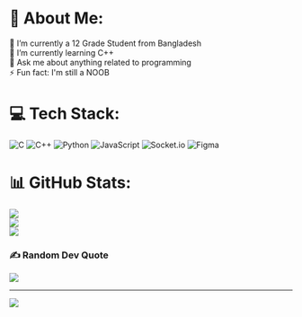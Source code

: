 
# 💫 About Me:
🔭 I’m currently a 12 Grade Student from Bangladesh<br>🌱 I’m currently learning C++<br>💬 Ask me about anything related to programming<br>⚡ Fun fact: I'm still a NOOB


# 💻 Tech Stack:
![C](https://img.shields.io/badge/c-%2300599C.svg?style=flat&logo=c&logoColor=white) ![C++](https://img.shields.io/badge/c++-%2300599C.svg?style=flat&logo=c%2B%2B&logoColor=white) ![Python](https://img.shields.io/badge/python-3670A0?style=flat&logo=python&logoColor=ffdd54) ![JavaScript](https://img.shields.io/badge/javascript-%23323330.svg?style=flat&logo=javascript&logoColor=%23F7DF1E) ![Socket.io](https://img.shields.io/badge/Socket.io-black?style=flat&logo=socket.io&badgeColor=010101) ![Figma](https://img.shields.io/badge/figma-%23F24E1E.svg?style=flat&logo=figma&logoColor=white)
# 📊 GitHub Stats:
![](https://github-readme-stats.vercel.app/api?username=NaimHossain8191&theme=dark&hide_border=true&include_all_commits=false&count_private=false)<br/>
![](https://github-readme-streak-stats.herokuapp.com/?user=NaimHossain8191&theme=dark&hide_border=true)<br/>
![](https://github-readme-stats.vercel.app/api/top-langs/?username=NaimHossain8191&theme=dark&hide_border=true&include_all_commits=true&count_private=false&layout=compact)

### ✍️ Random Dev Quote
![](https://quotes-github-readme.vercel.app/api?type=horizontal&theme=dark)

---
[![](https://visitcount.itsvg.in/api?id=NaimHossain8191&icon=2&color=1)](https://visitcount.itsvg.in)
